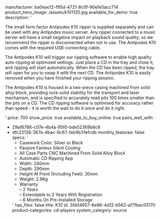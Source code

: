 manufacturer: ba0eacf2-f95d-4721-8c0f-90efe0acc714
product_hero_image: /assets/k101120.jpg
available_for_demo: true
description: '<p>The small form factor Antipodes K10 ripper is supplied separately and can be used with any Antipodes music server. Any ripper connected to a music server will have a small negative impact on playback sound quality, so we recommend the ripper is disconnected when not in use. The Antipodes K10 comes with the required USB connecting cable.</p><p>The Antipodes K10 will trigger our ripping software to enable high quality auto-ripping at optimised settings. Just place a CD in the tray and close it, and ripping will start automatically. When the CD has been ripped, the tray will open for you to swap it with the next CD. The Antipodes K10 is easily removed when you have finished your ripping session.</p><p>The Antipodes K10 is housed in a two-piece casing machined from solid alloy block, providing rock-solid stability for the transport and laser mechanism, and is specified to accurately read pits 100 times smaller than the pits on a CD. The CD ripping software is optimised for accuracy rather than speed - it is worth the wait to do it once and do it right.</p>'
price: 700
show_price: true
available_to_buy_online: true
pairs_well_with:
  - 29af6786-c07e-4b4a-95f0-bde52369b8c6
  - dfc22126-367e-4bac-9c67-fab9b31efcdb
monthly_featuree: false
specs: '<ul><li>Casework Color: Silver or Black&nbsp;<br></li><li>Passive Fanless Silent Cooling</li><li>All Case Parts CNC Machined From Solid Alloy Block</li><li>Automatic CD Ripping App</li><li>Width:&nbsp;240mm</li><li>Depth:&nbsp;290mm</li><li>Height At Front (Including Feet):&nbsp;30mm</li><li>Weight:&nbsp;2.9Kg</li><li>Warranty<br>– 2 Years<br>– Extendable to 3 Years With Registration<br>– 6 Months On Pre-Installed Storage</li></ul>'
has_files: false
title: K10
id: 30b14657-8e96-4d12-b562-af7fbec05170
product-categories: cd-players
system_category: source
